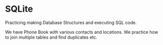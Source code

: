 # SQLite
Practicing making Database Structures and executing SQL code. 


We have Phone Book with various contacts and locations. We practice how to join multiple tables and find duplicates etc. 